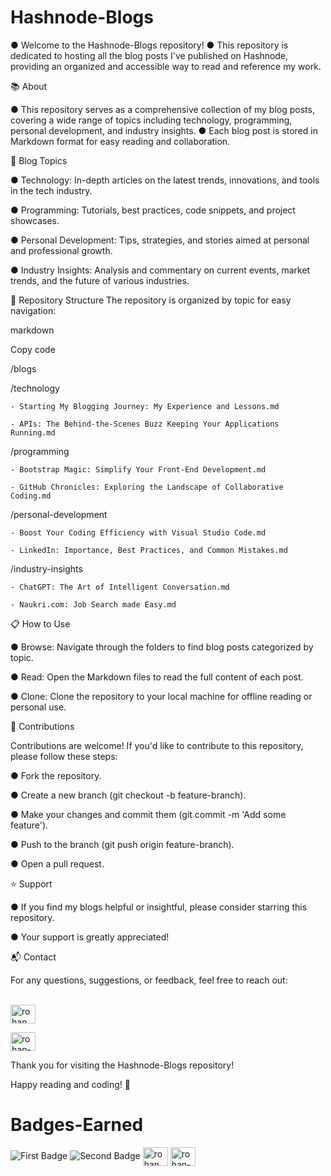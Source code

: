 # Hashnode-Blogs
● Welcome to the Hashnode-Blogs repository!
● This repository is dedicated to hosting all the blog posts I've published on Hashnode, providing an organized and accessible way to read and reference my work.

📚 About

● This repository serves as a comprehensive collection of my blog posts, covering a wide range of topics including technology, programming, personal development, and industry insights. 
● Each blog post is stored in Markdown format for easy reading and collaboration.

📝 Blog Topics

● Technology: In-depth articles on the latest trends, innovations, and tools in the tech industry.

● Programming: Tutorials, best practices, code snippets, and project showcases.

● Personal Development: Tips, strategies, and stories aimed at personal and professional growth.

● Industry Insights: Analysis and commentary on current events, market trends, and the future of various industries.

📂 Repository Structure
The repository is organized by topic for easy navigation:

markdown

Copy code

/blogs

  /technology
  
    - Starting My Blogging Journey: My Experience and Lessons.md
    
    - APIs: The Behind-the-Scenes Buzz Keeping Your Applications Running.md

  /programming
  
    - Bootstrap Magic: Simplify Your Front-End Development.md
    
    - GitHub Chronicles: Exploring the Landscape of Collaborative Coding.md
    
  /personal-development
  
    - Boost Your Coding Efficiency with Visual Studio Code.md
    
    - LinkedIn: Importance, Best Practices, and Common Mistakes.md
    
  /industry-insights
  
    - ChatGPT: The Art of Intelligent Conversation.md
    
    - Naukri.com: Job Search made Easy.md
    
📋 How to Use

● Browse: Navigate through the folders to find blog posts categorized by topic.

● Read: Open the Markdown files to read the full content of each post.

● Clone: Clone the repository to your local machine for offline reading or personal use.


🤝 Contributions

Contributions are welcome! If you'd like to contribute to this repository, please follow these steps:

● Fork the repository.

● Create a new branch (git checkout -b feature-branch).

● Make your changes and commit them (git commit -m 'Add some feature').

● Push to the branch (git push origin feature-branch).

● Open a pull request.

⭐️ Support

● If you find my blogs helpful or insightful, please consider starring this repository. 

● Your support is greatly appreciated!


📬 Contact

For any questions, suggestions, or feedback, feel free to reach out: <br>

<br><a href="https://twitter.com/rohan_sh0808" target="blank"><img align="center" src="https://raw.githubusercontent.com/rahuldkjain/github-profile-readme-generator/master/src/images/icons/Social/twitter.svg" alt="rohan_sh0808" height="30" width="40" /></a>

<a href="https://linkedin.com/in/rohan-shrivastava-887a15251" target="blank"><img align="center" src="https://raw.githubusercontent.com/rahuldkjain/github-profile-readme-generator/master/src/images/icons/Social/linked-in-alt.svg" alt="rohan-shrivastava-887a15251" height="30" width="40" /></a>


Thank you for visiting the Hashnode-Blogs repository!

Happy reading and coding! 🚀

# Badges-Earned
![First Badge](https://github.com/RohanShrivastava08/Hashnode-Blogs/assets/94133270/248a5960-aa43-4bb1-b222-c4f9f49d6e08)
![Second Badge](https://github.com/RohanShrivastava08/Hashnode-Blogs/assets/94133270/df6f25a6-705b-4d33-8485-33091925c2c8)
<a href="https://twitter.com/rohan_sh0808" target="blank"><img align="center" src="https://raw.githubusercontent.com/rahuldkjain/github-profile-readme-generator/master/src/images/icons/Social/twitter.svg" alt="rohan_sh0808" height="30" width="40" /></a>
<a href="https://linkedin.com/in/rohan-shrivastava-887a15251" target="blank"><img align="center" src="https://raw.githubusercontent.com/rahuldkjain/github-profile-readme-generator/master/src/images/icons/Social/linked-in-alt.svg" alt="rohan-shrivastava-887a15251" height="30" width="40" /></a>
